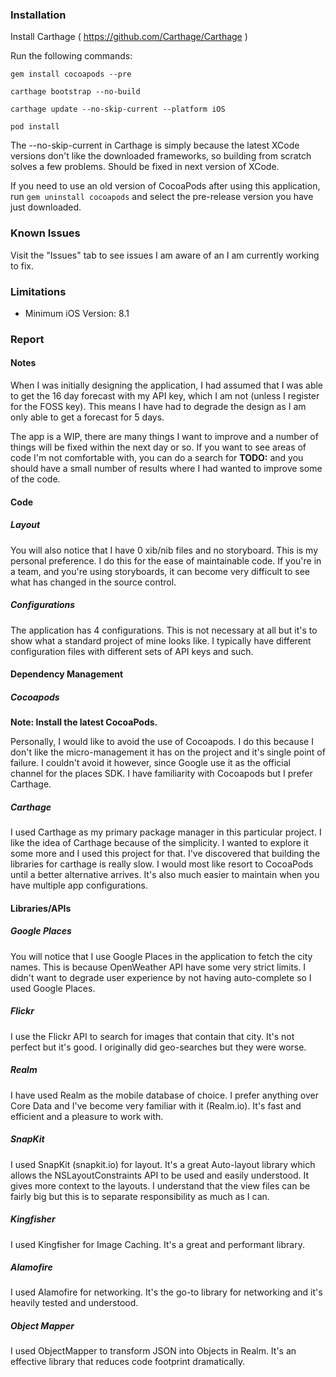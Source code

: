 ### Installation

Install Carthage ( https://github.com/Carthage/Carthage )

Run the following commands:

```gem install cocoapods --pre```

```carthage bootstrap --no-build```

```carthage update --no-skip-current --platform iOS```

```pod install```

The --no-skip-current in Carthage is simply because the latest XCode versions don't like the downloaded frameworks, so building from scratch solves a few problems. Should be fixed in next version of XCode.

If you need to use an old version of CocoaPods after using this application, run ```gem uninstall cocoapods``` and select the pre-release version you have just downloaded.

### Known Issues

Visit the "Issues" tab to see issues I am aware of an I am currently working to fix.


### Limitations

- Minimum iOS Version: 8.1


### Report

#### Notes
When I was initially designing the application, I had assumed that I was able to get the 16 day forecast with my API key, which I am not (unless I register for the FOSS key). This means I have had to degrade the design as I am only able to get a forecast for 5 days.

The app is a WIP, there are many things I want to improve and a number of things will be fixed within the next day or so. If you want to see areas of code I'm not comfortable with, you can do a search for **TODO:** and you should have a small number of results where I had wanted to improve some of the code.


#### Code

##### Layout
You will also notice that I have 0 xib/nib files and no storyboard. This is my personal preference. I do this for the ease of maintainable code. If you're in a team, and you're using storyboards, it can become very difficult to see what has changed in the source control.

##### Configurations
The application has 4 configurations. This is not necessary at all but it's to show what a standard project of mine looks like. I typically have different configuration files with different sets of API keys and such.


#### Dependency Management

##### Cocoapods
**Note: Install the latest CocoaPods.**

Personally, I would like to avoid the use of Cocoapods. I do this because I don't like the micro-management it has on the project and it's single point of failure. I couldn't avoid it however, since Google use it as the official channel for the places SDK. I have familiarity with Cocoapods but I prefer Carthage.

##### Carthage
I used Carthage as my primary package manager in this particular project. I like the idea of Carthage because of the simplicity. I wanted to explore it some more and I used this project for that. I've discovered that building the libraries for carthage is really slow. I would most like resort to CocoaPods until a better alternative arrives. It's also much easier to maintain when you have multiple app configurations.


#### Libraries/APIs

##### Google Places
You will notice that I use Google Places in the application to fetch the city names. This is because OpenWeather API have some very strict limits. I didn't want to degrade user experience by not having auto-complete so I used Google Places.

##### Flickr
I use the Flickr API to search for images that contain that city. It's not perfect but it's good. I originally did geo-searches but they were worse.

##### Realm
I have used Realm as the mobile database of choice. I prefer anything over Core Data and I've become very familiar with it (Realm.io). It's fast and efficient and a pleasure to work with.

##### SnapKit
I used SnapKit (snapkit.io) for layout. It's a great Auto-layout library which allows the NSLayoutConstraints API to be used and easily understood. It gives more context to the layouts. I understand that the view files can be fairly big but this is to separate responsibility as much as I can.

##### Kingfisher
I used Kingfisher for Image Caching. It's a great and performant library.

##### Alamofire
I used Alamofire for networking. It's the go-to library for networking and it's heavily tested and understood.

##### Object Mapper
I used ObjectMapper to transform JSON into Objects in Realm. It's an effective library that reduces code footprint dramatically.
